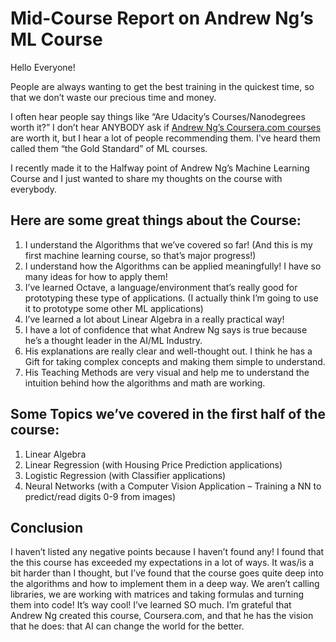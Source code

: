 # Mid-Course Report on Andrew Ng’s ML Course

Hello Everyone!

People are always wanting to get the best training in the quickest time, so that we don’t waste our precious time and money.

I often hear people say things like “Are Udacity’s Courses/Nanodegrees worth it?” I don’t hear ANYBODY ask if [Andrew Ng’s Coursera.com courses](https://www.coursera.org/learn/machine-learning/home/welcome) are worth it, but I hear a lot of people recommending them. I've heard them called them “the Gold Standard” of ML courses.

I recently made it to the Halfway point of Andrew Ng’s Machine Learning Course and I just wanted to share my thoughts on the course with everybody.

## Here are some great things about the Course:

1. I understand the Algorithms that we’ve covered so far! (And this is my first machine learning course, so that’s major progress!)
1. I understand how the Algorithms can be applied meaningfully! I have so many ideas for how to apply them!
1. I’ve learned Octave, a language/environment that’s really good for prototyping these type of applications. (I actually think I’m going to use it to prototype some other ML applications)
1. I’ve learned a lot about Linear Algebra in a really practical way!
1. I have a lot of confidence that what Andrew Ng says is true because he’s a thought leader in the AI/ML Industry.
1. His explanations are really clear and well-thought out. I think he has a Gift for taking complex concepts and making them simple to understand.
1. His Teaching Methods are very visual and help me to understand the intuition behind how the algorithms and math are working.

## Some Topics we’ve covered in the first half of the course:

1. Linear Algebra
1. Linear Regression (with Housing Price Prediction applications)
1. Logistic Regression (with Classifier applications)
1. Neural Networks (with a Computer Vision Application – Training a NN to predict/read digits 0-9 from images)

## Conclusion

I haven’t listed any negative points because I haven’t found any! I found that the this course has exceeded my expectations in a lot of ways. It was/is a bit harder than I thought, but I’ve found that the course goes quite deep into the algorithms and how to implement them in a deep way. We aren’t calling libraries, we are working with matrices and taking formulas and turning them into code! It’s way cool! I’ve learned SO much. I’m grateful that Andrew Ng created this course, Coursera.com, and that he has the vision that he does: that AI can change the world for the better.


